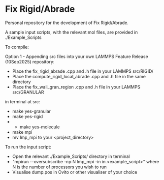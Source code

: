 # Fix Rigid/Abrade

Personal repository for the development of Fix Rigid/Abrade. 

A sample input scripts, with the relevant mol files, are provided in ./Example_Scripts

To compile:

Option 1 - Appending src files into your own LAMMPS Feature Release	(10Sep2025) repository:

  - Place the fix_rigid_abrade .cpp and .h file in your LAMMPS src/RIGID/
  - Place the compute_rigid_local_abrade .cpp and .h file in the same directory
  - Place the fix_wall_gran_region .cpp and .h file in your LAMMPS src/GRANULAR


in terminal at src:

- make yes-granular
- make yes-rigid
- - make yes-molecule
- make mpi
- mv lmp_mpi to your <project_directory>

To run the input script:

- Open the relevant ./Example_Scripts/ directory in terminal
- "mpirun --oversubscribe -np N lmp_mpi -in in.<example_script>" where N is the number of processors you wish to run
- Visualise dump.pos in Ovito or other visualiser of your choice


